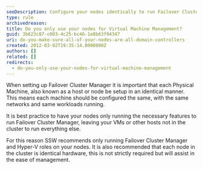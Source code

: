```yaml
---
seoDescription: Configure your nodes identically to run Failover Cluster Manager efficiently and effectively, ensuring seamless virtual machine management.
type: rule
archivedreason:
title: Do you only use your nodes for Virtual Machine Management?
guid: 3b623c87-c003-4c25-bc46-1e8b63f94347
uri: do-you-make-sure-all-of-your-nodes-are-all-domain-controllers
created: 2012-03-02T19:35:14.0000000Z
authors: []
related: []
redirects:
  - do-you-only-use-your-nodes-for-virtual-machine-management
---
```


When setting up Failover Cluster Manager it is important that each Physical Machine, also known as a host or node be setup in an identical manner. This means each machine should be configured the same, with the same networks and same workloads running.

It is best practice to have your nodes only running the necessary features to run Failover Cluster Manager, leaving your VMs or other hosts not in the cluster to run everything else.

For this reason SSW recommends only running Failover Cluster Manager and Hyper-V roles on your nodes. It is also recommended that each node in the cluster is identical hardware, this is not strictly required but will assist in the ease of management.

<!--endintro-->
